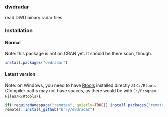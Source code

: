 ### dwdradar
read DWD binary radar files

### Installation

#### Normal
Note: this package is not on CRAN yet. It should be there soon, though.
```R
install.packages("dwdradar")
```

#### Latest version
Note: on Windows, you need to have [Rtools](https://cran.r-project.org/bin/windows/Rtools/)
installed directly at `C:/Rtools`  
(Compiler paths may not have spaces, as there would be with `C:/Program Files/R/Rtools/`).
```R
if(!requireNamespace("remotes", quietly=TRUE)) install.packages("remotes")
remotes::install_github("brry/dwdradar")
```
